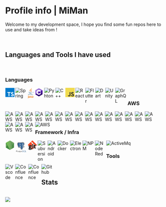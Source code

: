 # Profile info | MiMan 

Welcome to my development space, I hope you find some fun repos here to use and take ideas from !

<br>

## Languages and Tools I have used

<br>

### Languages

<img align="left" title="TypeScript" alt="TypeScript" width="30px" src="https://raw.githubusercontent.com/miman/miman/main/ts-logo.png" style="padding-right: 2px;" />
<img align="left" title="Spring" alt="Spring" width="38px" src="https://cdn.jsdelivr.net/gh/devicons/devicon/icons/spring/spring-original-wordmark.svg" style="padding-right: 2px;" />
<img align="left" title="Java" alt="Java" height="34px" src="https://github.com/miman/miman/blob/main/java-icon.png?raw=true" style="padding-right: 2px;" />
<img align="left" title="C#" alt="C#" width="30px" src="https://github.com/miman/miman/blob/main/c-logo-icon-18.png?raw=true" style="padding-right: 2px;" />
<img align="left" title="Pyhton" alt="Pyhton" width="34px" src="https://cdn.jsdelivr.net/gh/devicons/devicon/icons/python/python-original-wordmark.svg" style="padding-right: 2px;" />
<img align="left" title="C++" alt="C++" width="30px" src="https://cdn.jsdelivr.net/gh/devicons/devicon/icons/cplusplus/cplusplus-original.svg" style="padding-right: 2px;" />
<img align="left" title="JavaScript" alt="JavaScript" width="30px" src="https://raw.githubusercontent.com/github/explore/80688e429a7d4ef2fca1e82350fe8e3517d3494d/topics/javascript/javascript.png" style="padding-right: 2px;" />
<img align="left" title="React" alt="React" width="30px" src="https://cdn.jsdelivr.net/gh/devicons/devicon/icons/react/react-original-wordmark.svg" style="padding-right: 2px;" />
<img align="left" title="Flutter" alt="Flutter" width="30px" src="https://cdn.jsdelivr.net/gh/devicons/devicon/icons/flutter/flutter-original.svg" style="padding-right: 2px;" />
<img align="left" title="Dart" alt="Dart" width="30px" src="https://cdn.jsdelivr.net/gh/devicons/devicon/icons/dart/dart-original.svg" style="padding-right: 2px;" />
<img align="left" title="Unity" alt="Unity" width="30px" src="https://cdn.jsdelivr.net/gh/devicons/devicon/icons/unity/unity-original.svg" style="padding-right: 2px;" />
<img align="left" title="GraphQL" alt="GraphQL" width="38px" src="https://cdn.jsdelivr.net/gh/devicons/devicon/icons/graphql/graphql-plain-wordmark.svg" style="padding-right: 2px;" />


<br>

### AWS

<img align="left" title="APIGw" alt="AWS" width="30px" src="https://icon.icepanel.io/AWS/svg/App-Integration/API-Gateway.svg" style="padding-right: 2px;"/>
<img align="left" title="AppSync" alt="AWS" width="30px" src="https://icon.icepanel.io/AWS/svg/App-Integration/AppSync.svg" style="padding-right: 2px;"/>
<img align="left" title="EventBridge" alt="AWS" width="30px" src="https://icon.icepanel.io/AWS/svg/App-Integration/EventBridge.svg" style="padding-right: 2px;"/>
<img align="left" title="SQS" alt="AWS" width="30px" src="https://icon.icepanel.io/AWS/svg/App-Integration/Simple-Queue-Service.svg" style="padding-right: 2px;"/>
<img align="left" title="StepFn" alt="AWS" width="30px" src="https://icon.icepanel.io/AWS/svg/App-Integration/Step-Functions.svg" style="padding-right: 2px;"/>
<img align="left" title="EC2" alt="AWS" width="30px" src="https://icon.icepanel.io/AWS/svg/Compute/EC2.svg" style="padding-right: 2px;"/>
<img align="left" title="Lambda" alt="AWS" width="30px" src="https://icon.icepanel.io/AWS/svg/Compute/Lambda.svg" style="padding-right: 2px;"/>
<img align="left" title="Aurora" alt="AWS" width="30px" src="https://icon.icepanel.io/AWS/svg/Database/Aurora.svg" style="padding-right: 2px;"/>
<img align="left" title="DynamoDb" alt="AWS" width="30px" src="https://icon.icepanel.io/AWS/svg/Database/DynamoDB.svg" style="padding-right: 2px;"/>

<img align="left" title="IoT" alt="AWS" width="30px" src="https://icon.icepanel.io/AWS/svg/Internet-of-Things/IoT-Core.svg" style="padding-right: 2px;"/>
<img align="left" title="CloudFormation" alt="AWS" width="30px" src="https://icon.icepanel.io/AWS/svg/Management-Governance/CloudFormation.svg" style="padding-right: 2px;"/>
<img align="left" title="CloudWatch" alt="AWS" width="30px" src="https://icon.icepanel.io/AWS/svg/Management-Governance/CloudWatch.svg" style="padding-right: 2px;"/>
<img align="left" title="CloudFront" alt="AWS" width="30px" src="https://icon.icepanel.io/AWS/svg/Networking-Content-Delivery/CloudFront.svg" style="padding-right: 2px;"/>
<img align="left" title="Route53" alt="AWS" width="30px" src="https://icon.icepanel.io/AWS/svg/Networking-Content-Delivery/Route-53.svg" style="padding-right: 2px;"/>
<img align="left" title="Cognito" alt="AWS" width="30px" src="https://icon.icepanel.io/AWS/svg/Security-Identity-Compliance/Cognito.svg" style="padding-right: 2px;"/>
<img align="left" title="Secrets" alt="AWS" width="30px" src="https://icon.icepanel.io/AWS/svg/Security-Identity-Compliance/Secrets-Manager.svg" style="padding-right: 2px;"/>
<img align="left" title="WAF" alt="AWS" width="30px" src="https://icon.icepanel.io/AWS/svg/Security-Identity-Compliance/WAF.svg" style="padding-right: 2px;"/>
<img align="left" title="S3" alt="AWS" width="30px" src="https://icon.icepanel.io/AWS/svg/Storage/Simple-Storage-Service.svg" style="padding-right: 2px;"/>
<img align="left" title="SST" alt="AWS" width="70px" src="https://sst.dev/assets/lander/logo/sst.svg" style="padding-right: 2px;"/>

<br>
<br>

### Framework / Infra

<img align="left" title="Node.js" alt="Node.js" width="30px" src="https://raw.githubusercontent.com/github/explore/80688e429a7d4ef2fca1e82350fe8e3517d3494d/topics/nodejs/nodejs.png" style="padding-right: 2px;" />
<img align="left" title="PostgreSQL" alt="PostgreSQL" width="38x" src="https://raw.githubusercontent.com/miman/miman/main/postgresql.png" style="padding-right: 2px;" />
<img align="left" title="Git" alt="Git" width="30px" src="https://raw.githubusercontent.com/miman/miman/main/git.png" style="padding-right: 2px;" />
<img align="left" title="Subversion" alt="Subversion" width="30px" src="https://cdn.jsdelivr.net/gh/devicons/devicon/icons/subversion/subversion-original.svg" style="padding-right: 2px;" />
<img align="left" title="Android" alt="Android" width="30px" src="https://cdn.jsdelivr.net/gh/devicons/devicon/icons/android/android-original-wordmark.svg" style="padding-right: 2px;" />
<img align="left" title="Docker" alt="Docker" width="38px" src="https://cdn.jsdelivr.net/gh/devicons/devicon/icons/docker/docker-original-wordmark.svg" style="padding-right: 2px;" />
<img align="left" title="Electron" alt="Electron" width="38px" src="https://cdn.jsdelivr.net/gh/devicons/devicon/icons/electron/electron-original.svg" style="padding-right: 2px;" />
<img align="left" title="NPM" alt="NPM" width="38px" src="https://cdn.jsdelivr.net/gh/devicons/devicon/icons/npm/npm-original-wordmark.svg" style="padding-right: 2px;" />
<img align="left" title="NodeRed" alt="NodeRed" width="34px" src="https://avatars.githubusercontent.com/u/5375661?s=200&v=4" style="padding-right: 2px;" />
<img align="left" title="ActiveMq" alt="ActiveMq" width="85px" src="https://activemq.apache.org/assets/img/activemq_logo_black_small.png" style="padding-right: 2px;" />

<br>

### Tools

<img align="left" title="Vscode" alt="Vscode" width="30px" src="https://cdn.jsdelivr.net/gh/devicons/devicon/icons/vscode/vscode-original.svg" style="padding-right: 2px;" />
<img align="left" title="Confluence" alt="Confluence" width="40px" src="https://cdn.jsdelivr.net/gh/devicons/devicon/icons/confluence/confluence-original-wordmark.svg" style="padding-right: 2px;" />
<img align="left" title="Jira" alt="Confluence" width="40px" src="https://cdn.jsdelivr.net/gh/devicons/devicon/icons/jira/jira-original-wordmark.svg" style="padding-right: 2px;" />
<img align="left" title="Github" alt="Github" width="40px" src="https://cdn.jsdelivr.net/gh/devicons/devicon/icons/github/github-original-wordmark.svg" style="padding-right: 2px;" />

<br>

## Stats

<br>
<img style="width: 38%;" src="https://github-readme-stats.vercel.app/api/top-langs/?username=miman&layout=compact&theme=buefy&langs_count=10&custom_title=Languages%20across%20repos"/>
<!--
<img style="width: 60%;" src="https://github-readme-stats.vercel.app/api?username=miman&count_private=true&show_icons=true&theme=buefy"/>

<img style="width: 60%;" src="https://github-readme-stats.vercel.app/api/wakatime?username=miman&layout=compact&custom_title=Wakatime%20stats&langs_count=10"/>
**miman/miman** is a ✨ _special_ ✨ repository because its `README.md` (this file) appears on your GitHub profile.

icons: https://devicon.dev/

Here are some ideas to get you started:

- 🔭 I’m currently working on ...
- 🌱 I’m currently learning ...
- 👯 I’m looking to collaborate on ...
- 🤔 I’m looking for help with ...
- 💬 Ask me about ...
- 📫 How to reach me: ...
- 😄 Pronouns: ...
- ⚡ Fun fact: ...
-->
